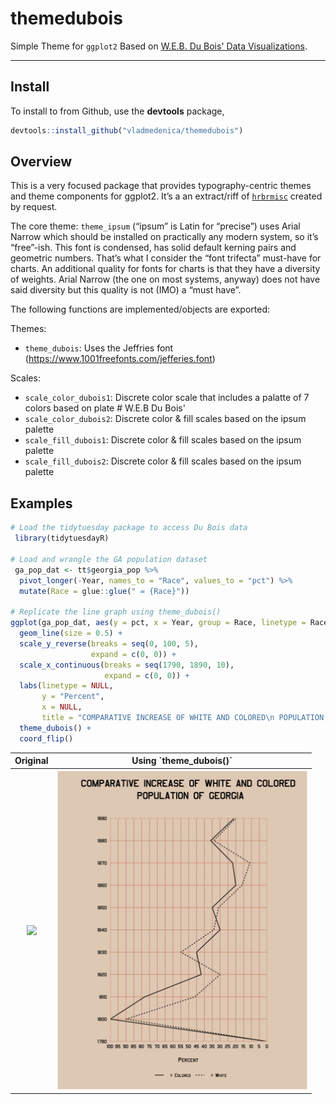# themedubois

Simple Theme for `ggplot2` Based on [W.E.B. Du Bois' Data Visualizations](https://www.smithsonianmag.com/history/first-time-together-and-color-book-displays-web-du-bois-visionary-infographics-180970826/).

-----
## Install 

To install to from Github, use the **devtools** package,

```r
devtools::install_github("vladmedenica/themedubois")
```
## Overview

This is a very focused package that provides typography-centric themes
and theme components for ggplot2. It’s a an extract/riff of
[`hrbrmisc`](https://github.com/hrbrmstr/hrbrmisc) created by request.

The core theme: `theme_ipsum` (“ipsum” is Latin for “precise”) uses
Arial Narrow which should be installed on practically any modern system,
so it’s “free”-ish. This font is condensed, has solid default kerning
pairs and geometric numbers. That’s what I consider the “font trifecta”
must-have for charts. An additional quality for fonts for charts is that
they have a diversity of weights. Arial Narrow (the one on most systems,
anyway) does not have said diversity but this quality is not (IMO) a
“must have”.

The following functions are implemented/objects are exported:

Themes:

  - `theme_dubois`: Uses the Jeffries font (https://www.1001freefonts.com/jefferies.font)

Scales:

  - `scale_color_dubois1`: Discrete color scale that includes a palatte of 7 colors based on plate # W.E.B Du Bois' 
  - `scale_color_dubois2`: Discrete color & fill scales based on the ipsum
    palette
  - `scale_fill_dubois1`: Discrete color & fill scales based on the ipsum
    palette
  - `scale_fill_dubois2`: Discrete color & fill scales based on the ipsum
    palette
 
 ## Examples
 
```r
# Load the tidytuesday package to access Du Bois data
 library(tidytuesdayR)
 
# Load and wrangle the GA population dataset
 ga_pop_dat <- tt$georgia_pop %>% 
  pivot_longer(-Year, names_to = "Race", values_to = "pct") %>% 
  mutate(Race = glue::glue(" = {Race}"))

# Replicate the line graph using theme_dubois()
ggplot(ga_pop_dat, aes(y = pct, x = Year, group = Race, linetype = Race)) +
  geom_line(size = 0.5) +
  scale_y_reverse(breaks = seq(0, 100, 5),
                  expand = c(0, 0)) +
  scale_x_continuous(breaks = seq(1790, 1890, 10),
                     expand = c(0, 0)) +
  labs(linetype = NULL,
       y = "Percent",
       x = NULL,
       title = "COMPARATIVE INCREASE OF WHITE AND COLORED\n POPULATION OF GEORGIA") +
  theme_dubois() + 
  coord_flip()
```
<table>
  <tr>
    <th>Original</th>
    <th>Using `theme_dubois()`</th> 
  </tr>
  <tr>
    <th><img src="https://github.com/ajstarks/dubois-data-portraits/blob/master/challenge/challenge01/original-plate-07.jpg?raw=true" width="400"></th>
    <th><img src="man/figures/ga_plot.png" width="400"></th>
  </tr>
</table>
  
    
